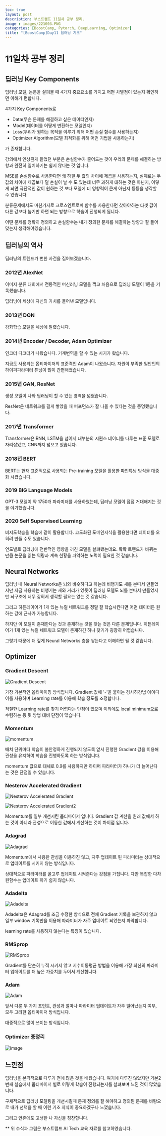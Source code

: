 ```yaml
---
toc: true
layout: post
description: 부스트캠프 11일차 공부 정리.
image : images/221003.PNG
categories: [BoostCamp, Pytorch, DeepLearning, Optimizer]
title: "[BoostCamp]Day11 딥러닝 기초"
---
```

# 11일차 공부 정리
## 딥러닝 Key Components

딥러닝 모델, 논문을 살펴볼 때 4가지 중요요소를 가지고 어떤 차별점이 있는지 확인하면 이해가 편합니다.

4가지 Key Components로

- Data(무슨 문제를 해결하고 싶은 데이터인지)
- Model(데이터를 어떻게 변환하는 모델인지)
- Loss(우리가 원하는 목적을 이루기 위해 어떤 손실 함수를 사용하는지)
- Optimizer Algorithm(모델 최적화를 위해 어떤 기법을 사용하는지)

가 존재합니다.

강의에서 인상깊게 들었던 부분은 손실함수가 줄어드는 것이 우리의 문제를 해결하는 방향과 완전히 일치하기는 쉽지 않다는 것 입니다.

MSE를 손실함수로 사용한다면 왜 하필 두 값의 차이에 제곱을 사용하는지, 실제로는 두 값의 차이에 제곱보다 덜 손실이 날 수 도 있는데 너무 과하게 대하는 것은 아닌지, 이렇게 되면 극단적인 값이 원하는 것 보다 모델에 더 영향력이 큰게 아닌지 등등을 생각할 수 있습니다.

분류문제에서도 마찬가지로 크로스엔트로피 함수를 사용한다면 찾아야하는 타겟 값이 다른 값보다 높기만 하면 되는 방향으로 학습이 진행되게 됩니다.

어떤 문제를 정확히 정의하고 손실함수는 내가 정의한 문제를 해결하는 방향과 잘 들어 맞는지 생각해야겠습니다.

## 딥러닝의 역사

딥러닝의 트렌드가 변한 사건을 집어보겠습니다.

### 2012년 AlexNet

이미지 분류 대회에서 전통적인 머신러닝 모델을 꺽고 처음으로 딥러닝 모델이 1등을 기록했습니다.

딥러닝이 세상에 자신의 가치를 들어낸 모델입니다.

### 2013년 DQN

강화학습 모델을 세상에 알렸습니다.

### 2014년 Encoder / Decoder, Adam Optimizer

인코더 디코더가 나왔습니다. 기계변역을 할 수 있는 시기가 왔습니다.

지금도 사용되는 옵티마이저의 표준격인 Adam이 나왔습니다. 자원이 부족한 일반인의 하이퍼파라미터 튜닝이 많이 간편해졌습니다.

### 2015년 GAN, ResNet

생성 모델이 나와 딥러닝이 할 수 있는 영역을 넓혔습니다.

ResNet은 네트워크를 길게 쌓았을 때 퍼포먼스가 잘 나올 수 있다는 것을 증명했습니다.

### 2017년 Transformer

Transformer은 RNN, LSTM을 넘어서 대부분의 시퀀스 데이터를 다루는 표준 모델로 자리잡았고, CNN까지 넘보고 있습니다.

### 2018년 BERT

BERT는 현재 표준적으로 사용되는 Pre-training 모델을 활용한 파인튜닝 방식을 대중화 시켰습니다.

### 2019 BIG Language Models

GPT-3 모델이 약 1750개 파라미터를 사용하였는데, 딥러닝 모델이 점점 거대해지는 것을 야기했습니다.

### 2020 Self Supervised Learning

비지도학습을 학습에 같이 활용합니다. 고도화된 도메인지식을 활용한다면 데이터를 오히려 만들 수도 있습니다.

연도별로 딥러닝에 전반적인 영향을 끼친 모델을 살펴봤는데요. 확확 트렌드가 바뀌는 만큼 논문을 읽는 역량과 계속 현황을 파악하는 노력이 필요한 것 같습니다.

## Neural Networks

딥러닝 내 Neural Networks은 뇌와 비슷하다고 하는데 비행기도 새를 본따서 만들었지만 지금 사용하는 비행기는 새와 거리가 있듯이 딥러닝 모델도 뇌를 본따서 만들었지만 뇌구조에 너무 갖혀서 생각할 필요는 없는 것 같습니다.

그리고 히든레이어가 1개 있는 뉴럴 네트워크를 정말 잘 학습시킨다면 어떤 데이터든 원하는 값에 근사가 가능합니다.

하지만 이 모델이 존재한다는 것과 존재하는 것을 찾는 것은 다른 문제입니다. 히든레이어가 1개 있는 뉴럴 네트워크 모델이 존재하긴 하나 찾기가 굉장히 어렵습니다.

그렇기 때문에 더 깊게 Neural Networks 층을 쌓는다고 이해하면 될 것 같습니다.

## Optimizer

### Gradient Descent

![Gradient Descent](https://user-images.githubusercontent.com/79916736/193718608-3d064530-29a5-4a6a-aaa1-0768aab58720.png)

가장 기본적인 옵티마이징 방식입니다. Gradient 값에 '-'을 붙이는 경사하강법 아이디어를 사용하며 Learning rate를 이용해 학습 정도를 조정합니다.

적절한 Learning rate를 찾기 어렵다는 단점이 있으며 이외에도 local minimum으로 수렴하는 등 뒷 방법 대비 단점이 많습니다.

### Momentum

![momentum](https://user-images.githubusercontent.com/79916736/193719011-1724df3d-76f4-4545-b839-2353f9179d3f.png)

배치 단위마다 학습이 불안정하게 진행되지 않도록 앞서 진행한 Gradient 값을 이용해 관성을 유지하여 학습을 진행하도록 하는 방식입니다. 

momentum 값으로 대체로 0.9를 사용하지만 하이퍼 파라미터가  하나가 더 늘어난다는 것은 단점일 수 있습니다.

### Nesterov Accelerated Gradient

![Nesterov Accelerated Gradient](https://user-images.githubusercontent.com/79916736/193719666-f7accad3-24b7-454e-ad82-e11e81b246bb.png)

![Nesterov Accelerated Gradient2](https://user-images.githubusercontent.com/79916736/193719840-37fcf533-084d-4c17-9ade-a77f469466be.png)

Momentum를 일부 개선시킨 옵티마이저 입니다. Gradient 값 계산을 원래 값에서 하는 것이 아니라 관성으로 이동한 값에서 계산하는 것이 차이점 입니다.

### Adagrad

![Adagrad](https://user-images.githubusercontent.com/79916736/193720019-07de5992-7848-4091-b4e6-f22270d25b92.png)

Momentum에서 사용한 관성을 이용하진 않고, 자주 업데이트 된 파라미터는 상대적으로 업데이트를 시키지 않는 방식입니다.

상대적으로 파라미터를 골고루 업데이트 시켜준다는 강점을 가집니다. 다만 복잡한 다차원함수는 업데이트 하기 쉽지 않습니다.

### Adadelta

![Adadelta](https://user-images.githubusercontent.com/79916736/193720378-41205c7a-296b-4f7b-a514-f27479c102bc.png)

Adadelta은 Adagrad를 조금 수정한 방식으로 전체 Gradient 기록을 보관하지 않고 일부 window 기록만을 이용해 파라미터가 자주 업데이트 되었는지 파악합니다.

learning rate를 사용하지 않는다는 특징이 있습니다.

### RMSprop

![RMSprop](https://user-images.githubusercontent.com/79916736/193720562-2bea1bba-a9a7-4deb-ac7e-fd7149ac4476.png)

Gradient를 단순히 누적 시키지 않고 지수이동평균 방법을 이용해 가장 최신의 파라미터 업데이트를 더 높은 가중치를 두어서 계산합니다.

### Adam

![Adam](https://user-images.githubusercontent.com/79916736/193721258-36899316-5d70-494f-8bb2-f91e84701029.png)

앞서 다룬 두 가지 포인트, 관성과 얼마나 파라미터 업데이트가 자주 일어났는지 여부, 모두 고려한 옵티마이저 방식입니다.

대중적으로 많이 쓰이는 방식입니다.

### Optimizer 총정리

![image](https://user-images.githubusercontent.com/79916736/193721534-c97e061c-8c9e-4678-a685-321054e92b2a.png)

## 느낀점

딥러닝을 본격적으로 다루기 전에 많은 것을 배웠습니다. 여기에 다루진 않았지만 기본2번째 실습에서 옵티마이저 별로 어떻게 학습이 진행되는지를 살펴보며 느낀 것이 많았습니다.

구체적으로 딥러닝 모델링을 개선시킬때 문제 정의를 잘 해야하고 정의된 문제를 바탕으로 내가 선택을 할 때 이런 기초 지식이 중요하겠구나 느꼈습니다.

그리고 연휴에도 고생한 나 자신을 칭찬합니다.

** 위 수식과 그림은 부스트캠프 AI Tech 교육 자료를 참고하였습니다.